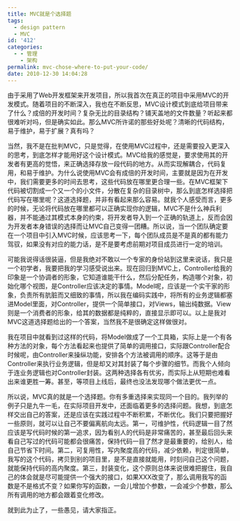 ```yaml
---
title: MVC就是个选择题
tags:
  - design pattern
  - MVC
id: '412'
categories:
  - - 管理
    - 架构
permalink: mvc-chose-where-to-put-your-code/
date: 2010-12-30 14:04:28
---
```


由于采用了Web开发框架来开发项目，所以我首次在真正的项目中采用MVC的开发模式。随着项目的不断深入，我也在不断反思，MVC设计模式到底给项目带来了什么？成倍的开发时间？复杂无比的目录结构？铺天盖地的文件数量？听起来都很难听对吗，但是确实如此。那么MVC所许诺的那些好处呢？清晰的代码结构，易于维护，易于扩展？真有吗？
<!-- more -->
当然，我不是在批判MVC，只是觉得，在使用MVC过程中，还是需要投入更深入的思考，到底怎样才能用好这个设计模式。MVC给我的感觉是，要求使用其的开发者有更高的觉悟，来正确选择存放一段代码的地方。从而实现解耦合，代码复用，和易于维护。为什么说使用MVC会有成倍的开发时间，主要就是因为在开发中，我们需要更多的时间去思考，这些代码放在哪里更合理一些。在MVC框架下代码被切割成一个又一个的小文件，分散在复杂的目录树中，那么到底怎样选择把代码写在哪里呢？这道选择题，并非有看起来那么容易。就我个人感受而言，更多的时候，无论将代码放在哪里都可以正确实现你的逻辑，MVC不是什么神兵利器，并不能通过其模式本身的约束，将开发者导入到一个正确的轨道上，反而会因为开发者本身错误的选择而让MVC自己变得一团糟。所以说，当一个团队确定要在一个项目中引入MVC时候，应该思考一下，每个团队成员是不是真的都有能力驾驭，如果没有对应的能力话，是不是要考虑前期对项目成员进行一定的培训。

可能我说得话很装逼，但是我绝对不敢以一个专家的身份站到这里来说话，我只是一个初学者，我要把我的学习感受说出来。现在回归到MVC上，Controller给我的印象是一个协调者的形象，它知道谁能干什么，然后分配任务，构造哪个对象，初始化哪个视图，是Controller应该决定的事情。Model呢，应该是一个实干家的形象，负责所有肮脏而又细致的事情，所以我在编码实践中，将所有的业务逻辑都塞进Model里面，对Controller，提供一个简单接口，对Views，输出纯数据。View则是一个消费者的形象，给其的数据都是纯粹的，直接显示即可以。以上是我对MVC这道选择题给出的一个答案，当然我不是很确定这样做很对。

我在项目中就看到过这样的代码，将Model做成了一个工具箱，实际上是一个有各种方法的对象，每个方法看起来也提供了简单的调用接口，实际跟Controller配合时候呢，由Controller来操纵功能，安排各个方法被调用的顺序。这等于是由Controller来执行业务逻辑，但是却又对其封装了每个步骤的细节。而我个人倾向于连业务逻辑也对Controller封装。这两种选择各有优劣，而实际上从短期也难看出来谁更胜一筹。甚至，等项目上线后，最终也没法发现哪个做法更优一点。

所以说，MVC真的就是一个选择题。你有多重选择来实现同一个目的。我列举的例子只是九牛一毛，在实际项目开发中，还面临着更多的选择问题。我想，到底怎样交出自己的答案，还是应该在实践过程中不断积累，不断优化。我们只要把握好一些原则，就可以让自己不要偏离航向太远。第一，可维护性，代码逻辑一目了然应该是写代码时候的第一追求，因为看别人的代码是非常痛苦的，甚至最后回头来看自己写过的代码可能都会很痛苦，保持代码一目了然才是最重要的，给别人，给自己节省下时间。第二，可复用性，写内聚度高的代码，减少依赖，判定很简单，我写的这个代码，拷贝到别的项目里，是不是直接就能用，时刻问自己这个问题，就能保持代码的高内聚度。第三，封装变化，这个原则总体来说很难把握住，我自己的体会就是尽可能提供一个强大的接口，如果XXX改变了，那么调用我写的函数是不是格式不变？如果你写的函数，一会儿增加个参数，一会减少个参数，那么所有调用的地方都会跟着变化修改。

就到此为止了，一些愚见，请大家指正。
